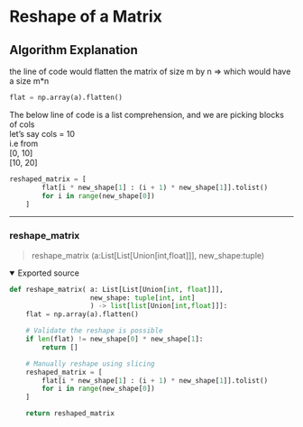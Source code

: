 # Reshape of a Matrix


<!-- WARNING: THIS FILE WAS AUTOGENERATED! DO NOT EDIT! -->

## Algorithm Explanation

the line of code would flatten the matrix of size m by n =\> which would
have a size m\*n

``` python
flat = np.array(a).flatten()
```

The below line of code is a list comprehension, and we are picking
blocks of cols <br> let’s say cols = 10<br> i.e from <br> \[0, 10\] <br>
\[10, 20\] <br>

``` python
reshaped_matrix = [
        flat[i * new_shape[1] : (i + 1) * new_shape[1]].tolist()
        for i in range(new_shape[0])
    ]
```

------------------------------------------------------------------------

### reshape_matrix

>  reshape_matrix (a:List[List[Union[int,float]]], new_shape:tuple)

<details open class="code-fold">
<summary>Exported source</summary>

``` python
def reshape_matrix( a: List[List[Union[int, float]]],
                    new_shape: tuple[int, int]
                    ) -> list[list[Union[int,float]]]:
    flat = np.array(a).flatten()

    # Validate the reshape is possible
    if len(flat) != new_shape[0] * new_shape[1]:
        return []

    # Manually reshape using slicing
    reshaped_matrix = [
        flat[i * new_shape[1] : (i + 1) * new_shape[1]].tolist()
        for i in range(new_shape[0])
    ]

    return reshaped_matrix
```

</details>
